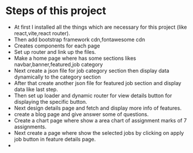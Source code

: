# **Steps of this project**

-  At first I installed all the things which are necessary for this project (like react,vite,react router).
- Then add bootstrap framework cdn,fontawesome cdn
- Creates components for each page
- Set up  router and link up the files.
- Make a home page where has some sections likes navbar,banner,featured,job category
- Next create a json file for job category section then display data dynamically to the category section
- After that create another json file for featured job section and display data like last step.
- Then set up loader and dynamic router for view details button for displaying the specific button.
- Next design details page and fetch and display more info of features.
- create a blog page and give answer some of questions.
- Create a chart page where show a area chart of assignment marks of 7 assignments.
- Next create a page where show the selected jobs by clicking on apply job button in feature details page.
- 